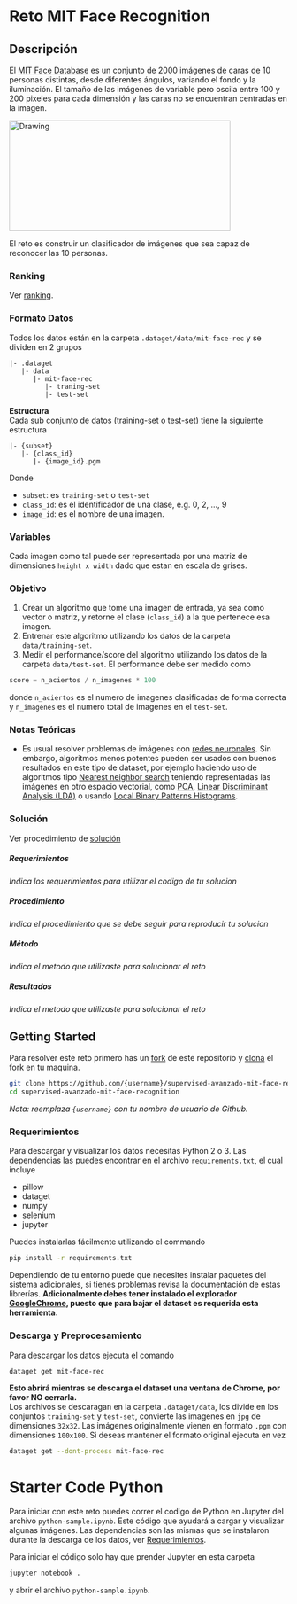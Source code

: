 # Reto MIT Face Recognition
## Descripción
El [MIT Face Database](http://cbcl.mit.edu/software-datasets/heisele/facerecognition-database.html) es un conjunto de 2000 imágenes de caras de 10 personas distintas, desde diferentes ángulos, variando el fondo y la iluminación. El tamaño de las imágenes de variable pero oscila entre 100 y 200 pixeles para cada dimensión y las caras no se encuentran centradas en la imagen.


<img src="https://raw.githubusercontent.com/charlielito/supervised-intermedio-mit-face-recognition/master/set.jpg" alt="Drawing" width="400" height="200" >

El reto es construir un clasificador de imágenes que sea capaz de reconocer las 10 personas.

### Ranking
Ver [ranking](https://github.com/charlielito/supervised-intermedio-mit-face-recognition/blob/master/ranking.md).

### Formato Datos
Todos los datos están en la carpeta `.dataget/data/mit-face-rec` y se dividen en 2 grupos
```
|- .dataget
   |- data
      |- mit-face-rec
         |- traning-set
         |- test-set
```

**Estructura** <br>
Cada sub conjunto de datos (training-set o test-set) tiene la siguiente estructura
```
|- {subset}
   |- {class_id}
      |- {image_id}.pgm
```
Donde
* `subset`: es `training-set` o `test-set`
* `class_id`: es el identificador de una clase, e.g. 0, 2, ..., 9
* `image_id`: es el nombre de una imagen.

### Variables
Cada imagen como tal puede ser representada por una matriz de dimensiones `height x width` dado que estan en escala de grises.

### Objetivo
1. Crear un algoritmo que tome una imagen de entrada, ya sea como vector o matriz, y retorne el clase (`class_id`) a la que pertenece esa imagen.
1. Entrenar este algoritmo utilizando los datos de la carpeta `data/training-set`.
1. Medir el performance/score del algoritmo utilizando los datos de la carpeta `data/test-set`. El performance debe ser medido como
```python
score = n_aciertos / n_imagenes * 100
```
donde `n_aciertos` es el numero de imagenes clasificadas de forma correcta y `n_imagenes` es el numero total de imagenes en el `test-set`.

### Notas Teóricas
* Es usual resolver problemas de imágenes con [redes neuronales](https://en.wikipedia.org/wiki/Artificial_neural_network). Sin embargo, algoritmos menos potentes pueden ser usados con buenos resultados en este tipo de dataset, por ejemplo haciendo uso de algoritmos tipo [Nearest neighbor search](https://en.wikipedia.org/wiki/Nearest_neighbor_search) teniendo representadas las imágenes en otro espacio vectorial, como [PCA](https://es.wikipedia.org/wiki/An%C3%A1lisis_de_componentes_principales), [Linear Discriminant Analysis (LDA)](https://en.wikipedia.org/wiki/Linear_discriminant_analysis) o usando [Local Binary Patterns Histograms](https://en.wikipedia.org/wiki/Local_binary_patterns).

### Solución
Ver procedimiento de [solución](https://github.com/colomb-ia/formato-retos#solucion)

##### Requerimientos
*Indica los requerimientos para utilizar el codigo de tu solucion*

##### Procedimiento
*Indica el procedimiento que se debe seguir para reproducir tu solucion*

##### Método
*Indica el metodo que utilizaste para solucionar el reto*

##### Resultados
*Indica el metodo que utilizaste para solucionar el reto*

## Getting Started
Para resolver este reto primero has un [fork](https://help.github.com/articles/fork-a-repo/) de este repositorio y [clona](https://help.github.com/articles/cloning-a-repository/) el fork en tu maquina.

```bash
git clone https://github.com/{username}/supervised-avanzado-mit-face-recognition
cd supervised-avanzado-mit-face-recognition
```

*Nota: reemplaza `{username}` con tu nombre de usuario de Github.*

### Requerimientos
Para descargar y visualizar los datos necesitas Python 2 o 3. Las dependencias las puedes encontrar en el archivo `requirements.txt`, el cual incluye
* pillow
* dataget
* numpy
* selenium
* jupyter

Puedes instalarlas fácilmente utilizando el commando

```bash
pip install -r requirements.txt
```
Dependiendo de tu entorno puede que necesites instalar paquetes del sistema adicionales, si tienes problemas revisa la documentación de estas librerías. **Adicionalmente debes tener instalado el explorador [GoogleChrome](https://www.google.com/chrome/browser/desktop/), puesto que para bajar el dataset es requerida esta herramienta.** <br>

### Descarga y Preprocesamiento
Para descargar los datos ejecuta el comando
```bash
dataget get mit-face-rec
```
**Esto abrírá mientras se descarga el dataset una ventana de Chrome, por favor NO cerrarla.**<br> Los archivos se descaragan en la carpeta `.dataget/data`, los divide en los conjuntos `training-set` y `test-set`, convierte las imagenes en `jpg` de dimensiones `32x32`. Las imágenes originalmente vienen en formato `.pgm` con dimensiones `100x100`. Si deseas mantener el formato original ejecuta en vez

```bash
dataget get --dont-process mit-face-rec
```

# Starter Code Python
Para iniciar con este reto puedes correr el codigo de Python en Jupyter del archivo `python-sample.ipynb`. Este código que ayudará a cargar y visualizar algunas imágenes. Las dependencias son las mismas que se instalaron durante la descarga de los datos, ver [Requerimientos](#requerimientos).

Para iniciar el código solo hay que prender Jupyter en esta carpeta

```bash
jupyter notebook .
```
y abrir el archivo `python-sample.ipynb`.


